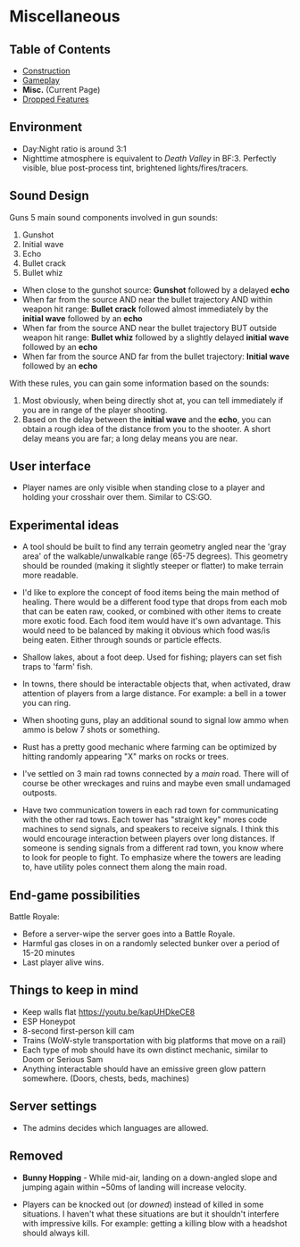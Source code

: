 # Miscellaneous

## Table of Contents

- [Construction](Construction.md)
- [Gameplay](Gameplay.md)
- **Misc.** (Current Page)
- [Dropped Features](Dropped.md)

## Environment

- Day:Night ratio is around 3:1
- Nighttime atmosphere is equivalent to _Death Valley_ in BF:3. Perfectly visible, blue post-process tint, brightened lights/fires/tracers.

## Sound Design

Guns
5 main sound components involved in gun sounds:

1. Gunshot
2. Initial wave
3. Echo
4. Bullet crack
5. Bullet whiz

- When close to the gunshot source: **Gunshot** followed by a delayed **echo**
- When far from the source AND near the bullet trajectory AND within weapon hit range: **Bullet crack** followed almost immediately by the **initial wave** followed by an **echo**
- When far from the source AND near the bullet trajectory BUT outside weapon hit range: **Bullet whiz** followed by a slightly delayed **initial wave** followed by an **echo**
- When far from the source AND far from the bullet trajectory: **Initial wave** followed by an **echo**

With these rules, you can gain some information based on the sounds:

1. Most obviously, when being directly shot at, you can tell immediately if you are in range of the player shooting.
2. Based on the delay between the **initial wave** and the **echo**, you can obtain a rough idea of the distance from you to the shooter. A short delay means you are far; a long delay means you are near.

## User interface

- Player names are only visible when standing close to a player and holding your crosshair over them. Similar to CS:GO.

## Experimental ideas

- A tool should be built to find any terrain geometry angled near the 'gray area' of the walkable/unwalkable range (65-75 degrees). This geometry should be rounded (making it slightly steeper or flatter) to make terrain more readable.

- I'd like to explore the concept of food items being the main method of healing. There would be a different food type that drops from each mob that can be eaten raw, cooked, or combined with other items to create more exotic food. Each food item would have it's own advantage. This would need to be balanced by making it obvious which food was/is being eaten. Either through sounds or particle effects.

- Shallow lakes, about a foot deep. Used for fishing; players can set fish traps to 'farm' fish.

- In towns, there should be interactable objects that, when activated, draw attention of players from a large distance. For example: a bell in a tower you can ring.

- When shooting guns, play an additional sound to signal low ammo when ammo is below 7 shots or something.

- Rust has a pretty good mechanic where farming can be optimized by hitting randomly appearing "X" marks on rocks or trees.

- I've settled on 3 main rad towns connected by a _main_ road. There will of course be other wreckages and ruins and maybe even small undamaged outposts.

- Have two communication towers in each rad town for communicating with the other rad tows. Each tower has "straight key" mores code machines to send signals, and speakers to receive signals. I think this would encourage interaction between players over long distances. If someone is sending signals from a different rad town, you know where to look for people to fight. To emphasize where the towers are leading to, have utility poles connect them along the main road.

## End-game possibilities

Battle Royale:

- Before a server-wipe the server goes into a Battle Royale.
- Harmful gas closes in on a randomly selected bunker over a period of 15-20 minutes
- Last player alive wins.

## Things to keep in mind

- Keep walls flat <https://youtu.be/kapUHDkeCE8>
- ESP Honeypot
- 8-second first-person kill cam
- Trains (WoW-style transportation with big platforms that move on a rail)
- Each type of mob should have its own distinct mechanic, similar to Doom or Serious Sam
- Anything interactable should have an emissive green glow pattern somewhere. (Doors, chests, beds, machines)

## Server settings

- The admins decides which languages are allowed.

## Removed

- **Bunny Hopping** - While mid-air, landing on a down-angled slope and jumping again within ~50ms of landing will increase velocity.

- Players can be knocked out (or _downed_) instead of killed in some situations. I haven't what these situations are but it shouldn't interfere with impressive kills. For example: getting a killing blow with a headshot should always kill.
